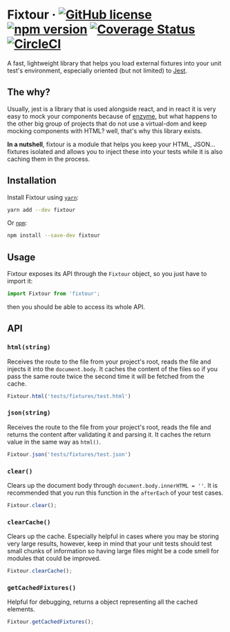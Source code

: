 # Fixtour &middot; [![GitHub license](https://img.shields.io/badge/license-MIT-blue.svg)](https://github.com/enmanuelduran/mediaquerysensor/blob/master/LICENSE) [![npm version](https://img.shields.io/npm/v/fixtour.svg?style=flat)](https://www.npmjs.com/package/fixtour) [![Coverage Status](https://coveralls.io/repos/github/enmanuelduran/fixtour/badge.svg?branch=master)](https://coveralls.io/github/enmanuelduran/fixtour?branch=master) [![CircleCI](https://circleci.com/gh/enmanuelduran/mediaquerysensor.svg?style=svg)](https://circleci.com/gh/enmanuelduran/mediaquerysensor)

A fast, lightweight library that helps you load external fixtures into your unit test's environment, especially oriented (but not limited) to [Jest](https://github.com/facebook/jest).

## The why?
Usually, jest is a library that is used alongside react, and in react it is very easy to mock your components because of
[enzyme](https://github.com/airbnb/enzyme/), but what happens to the other big group of projects that do not use a virtual-dom 
and keep mocking components with HTML? well, that's why this library exists.

**In a nutshell**, fixtour is a module that helps you keep your HTML, JSON... fixtures isolated and allows you to inject these into your tests
while it is also caching them in the process.

## Installation
Install Fixtour using [`yarn`](https://yarnpkg.com/en/package/jest):

```bash
yarn add --dev fixtour
```

Or [`npm`](https://www.npmjs.com/):

```bash
npm install --save-dev fixtour
```

## Usage
Fixtour exposes its API through the `Fixtour` object, so you just have to import it:

```javascript
import Fixtour from 'fixtour';
```

then you should be able to access its whole API.

## API

### `html(string)`
Receives the route to the file from your project's root, reads the file and injects it into the `document.body`.
It caches the content of the files so if you pass the same route twice the second time it will be fetched from the cache.

```javascript
Fixtour.html('tests/fixtures/test.html')
```

### `json(string)`
Receives the route to the file from your project's root, reads the file and returns the content after validating it and parsing it.
It caches the return value in the same way as `html()`.

```javascript
Fixtour.json('tests/fixtures/test.json')
```

### `clear()`
Clears up the document body through `document.body.innerHTML = ''`. It is recommended that you run this function in the `afterEach` of your test cases.

```javascript
Fixtour.clear();
```

### `clearCache()`
Clears up the cache. Especially helpful in cases where you may be storing very large results, however,
keep in mind that your unit tests should test small chunks of information so having large files might be a code smell for modules that could be improved.

```javascript
Fixtour.clearCache();
```

### `getCachedFixtures()`
Helpful for debugging, returns a object representing all the cached elements.

```javascript
Fixtour.getCachedFixtures();
```



